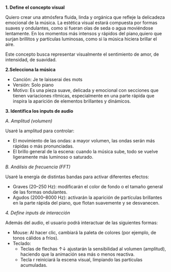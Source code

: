 **1. Define el concepto visual**

Quiero crear una atmósfera fluida, linda y orgánica que refleje la delicadeza emocional de la música. La estética visual estará compuesta por formas suaves y ondulantes, como si fueran olas de seda o agua moviéndose lentamente. En los momentos más intensos y rápidos del piano,quiero que surjan brillitos y partículas luminosas, como si la música hiciera brillar el aire.

Este concepto busca representar visualmente el sentimiento de amor, de intensidad, de suavidad.

**2.Selecciona la música**
- Canción: Je te laisserai des mots
- Versión: Solo piano
- Motivo: Es una pieza suave, delicada y emocional con secciones que tienen variaciones rítmicas, especialmente en una parte rápida que inspira la aparición de elementos brillantes y dinámicos.

**3. Identifica los inputs de audio**

*A. Amplitud (volumen)*

Usaré la amplitud para controlar:
- El movimiento de las ondas: a mayor volumen, las ondas serán más rápidas o más pronunciadas.
- El brillo general de la escena: cuando la música sube, todo se vuelve ligeramente más luminoso o saturado.

*B. Análisis de frecuencia (FFT)*

Usaré la energía de distintas bandas para activar diferentes efectos:
- Graves (20–250 Hz): modificarán el color de fondo o el tamaño general de las formas ondulantes.
- Agudos (2000–8000 Hz): activarán la aparición de partículas brillantes en la parte rápida del piano, que flotan suavemente y se desvanecen.

*4. Define inputs de interacción*

Además del audio, el usuario podrá interactuar de las siguientes formas:
- Mouse: Al hacer clic, cambiará la paleta de colores (por ejemplo, de tonos cálidos a fríos).
- Teclado:
  - Teclas de flechas ↑↓ ajustarán la sensibilidad al volumen (amplitud), haciendo que la animación sea más o menos reactiva.
  - Tecla r reiniciará la escena visual, limpiando las partículas acumuladas.

